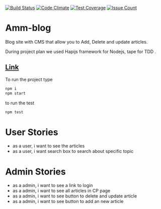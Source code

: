 [![Build Status](https://travis-ci.org/mhmdshorafa/ammblog.svg?branch=master)](https://travis-ci.org/mhmdshorafa/ammblog) [![Code Climate](https://codeclimate.com/github/mhmdshorafa/ammblog/badges/gpa.svg)](https://codeclimate.com/github/mhmdshorafa/ammblog) [![Test Coverage](https://codeclimate.com/github/mhmdshorafa/ammblog/badges/coverage.svg)](https://codeclimate.com/github/mhmdshorafa/ammblog/coverage) [![Issue Count](https://codeclimate.com/github/mhmdshorafa/ammblog/badges/issue_count.svg)](https://codeclimate.com/github/mhmdshorafa/ammblog)

# Amm-blog

Blog site with CMS that allow you to Add, Delete and update articles.

During project plan we used Hapijs framework for Nodejs, tape for TDD .

## [Link](https://amm-blog.herokuapp.com/)

To run the project type

```javascript
npm i
npm start
```

to run the test

```javascript
npm test
```

# User Stories

- as a user, i want to see the articles
- as a user, i want search box to search about specific topic

# Admin Stories

- as a admin, i want to see a link to login
- as a admin, i want to see all articles in CP page
- as a admin, i want to see button to delete and update article
- as a admin, i want to see button to add an new article
